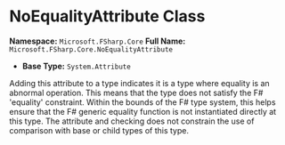 # NoEqualityAttribute Class

**Namespace:** `Microsoft.FSharp.Core`
**Full Name:** `Microsoft.FSharp.Core.NoEqualityAttribute`
- **Base Type:** `System.Attribute`

Adding this attribute to a type indicates it is a type where equality is an abnormal operation.
 This means that the type does not satisfy the F# 'equality' constraint. Within the bounds of the 
 F# type system, this helps ensure that the F# generic equality function is not instantiated directly
 at this type. The attribute and checking does not constrain the use of comparison with base or child 
 types of this type.